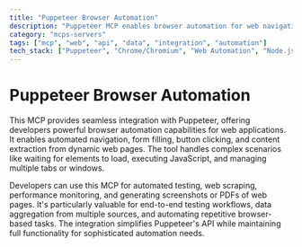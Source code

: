 ```yaml
---
title: "Puppeteer Browser Automation"
description: "Puppeteer MCP enables browser automation for web navigation, interaction, and data extraction through Puppeteer integration."
category: "mcps-servers"
tags: ["mcp", "web", "api", "data", "integration", "automation"]
tech_stack: ["Puppeteer", "Chrome/Chromium", "Web Automation", "Node.js", "Web Scraping"]
---
```


# Puppeteer Browser Automation

This MCP provides seamless integration with Puppeteer, offering developers powerful browser automation capabilities for web applications. It enables automated navigation, form filling, button clicking, and content extraction from dynamic web pages. The tool handles complex scenarios like waiting for elements to load, executing JavaScript, and managing multiple tabs or windows.

Developers can use this MCP for automated testing, web scraping, performance monitoring, and generating screenshots or PDFs of web pages. It's particularly valuable for end-to-end testing workflows, data aggregation from multiple sources, and automating repetitive browser-based tasks. The integration simplifies Puppeteer's API while maintaining full functionality for sophisticated automation needs.
